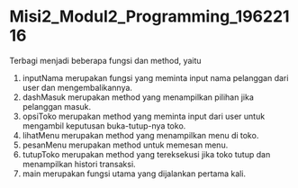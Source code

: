 # Misi2_Modul2_Programming_19622116
Terbagi menjadi beberapa fungsi dan method, yaitu
1. inputNama merupakan fungsi yang meminta input nama pelanggan dari user dan mengembalikannya.
2. dashMasuk merupakan method yang menampilkan pilihan jika pelanggan masuk.
3. opsiToko merupakan method yang meminta input dari user untuk mengambil keputusan buka-tutup-nya toko.
4. lihatMenu merupakan method yang menampilkan menu di toko.
5. pesanMenu merupakan method untuk memesan menu.
6. tutupToko merupakan method yang tereksekusi jika toko tutup dan menampilkan histori transaksi.
7. main merupakan fungsi utama yang dijalankan pertama kali.
